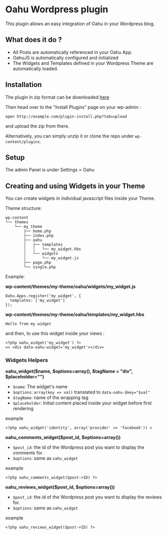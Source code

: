 # Oahu Wordpress plugin

This plugin allows an easy integration of Oahu in your Wordpress blog.

## What does it do ?

* All Posts are automatically referenced in your Oahu App.
* OahuJS is automatically configured and initialized
* The Widgets and Templates defined in your Wordpress Theme are automatically loaded.


## Installation

The plugin in zip format can be downloaded [here](https://github.com/sixdegrees/oahu-wordpress-plugin/archive/master.zip)

Then head over to the "Install Plugins" page on your wp-admin : 

    open http://example.com/plugin-install.php?tab=upload

and upload the zip from there.

Alternatively, you can simply unzip it or clone the repo under `wp-content/plugins`.

## Setup

The admin Panel is under Settings > Oahu

## Creating and using Widgets in your Theme

You can create widgets in individual javascript files inside your Theme.


Theme structure:

    wp-content
    └── themes
        └── my_theme
            ├── home.php
            ├── index.php
            ├── oahu
            │   ├── templates
            │   │   └── my_widget.hbs
            │   └── widgets
            │       └── my_widget.js
            ├── page.php
            └── single.php

Example: 

**wp-content/themes/my-theme/oahu/widgets/my_widget.js**

    Oahu.Apps.register('my_widget', { 
      templates: ['my_widget']
    });

**wp-content/themes/my-theme/oahu/templates/my_widget.hbs**

    Hello from my widget

and then, to use this widget inside your views : 

    <?php oahu_widget('my_widget') ?>
    => <div data-oahu-widget='my_widget'></div>


### Widgets Helpers


**oahu_widget($name, $options=array(), $tagName = "div", $placeholder="")**

* `$name`: The widget's name
* `$options`: `array(key => val)` translated to `data-oahu-$key="$val"`
* `$tagName`: name of the wrapping tag
* `$placeholder`: Initial content placed inside your widget before first rendering


example

    <?php oahu_widget('identity', array('provider' => 'facebook')) >

**oahu_comments_widget($post_id, $options=array())**

* `$post_id`: the id of the Wordpress post you want to display the comments for.
* `$options`: same as `oahu_widget`


example

    <?php oahu_comments_widget($post->ID) ?>

**oahu_reviews_widget($post_id, $options=array())**

* `$post_id`: the id of the Wordpress post you want to display the reviews for.
* `$options`: same as `oahu_widget`


example

    <?php oahu_reviews_widget($post->ID) ?>
